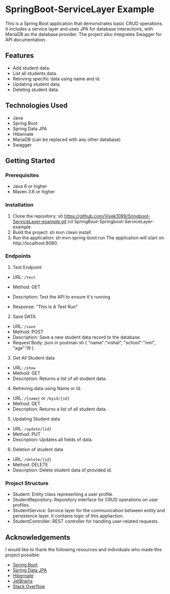 # SpringBoot-ServiceLayer Example

This is a Spring Boot application that demonstrates basic CRUD operations. It includes a service layer and uses JPA for database interactions, with MariaDB as the database provider. The project also integrates Swagger for API documentation.

## Features

- Add student data.
- List all students data.
- Retriving specific data using name and id.
- Updating student data.
- Deleting student data.

## Technologies Used

- Java
- Spring Boot
- Spring Data JPA
- Hibernate
- MariaDB (can be replaced with any other database)
- Swagger

## Getting Started

### Prerequisites

- Java 8 or higher
- Maven 3.6 or higher

### Installation

1. Clone the repository:
   sh
   https://github.com/Vivek1099/Sringboot-ServiceLayer-example.git
   cd SpringBoot-Springboot-ServiceLayer-example
2. Build the project:
   sh
     mvn clean install
3. Run the application:
   sh
     mvn spring-boot:run
The application will start on http://localhost:8080.

### Endpoints

1. Test Endpoint
- URL: `/test`

- Method: GET

- Description: Test the API to ensure it's running

- Response: "This Is A Test Run"

2. Save DATA
- URL: `/save`
- Method: POST
- Description: Save a new student data record to the database
- Request Body: json in postman
  sh
    {
    "name":"vishal",
    "school":"nml",
    "age":19
    }

3. Get All Student data
- URL: `/show`
- Method: GET
- Description: Returns a list of all student data.
  
4. Retreving data using Name or Id.
- URL: `/{name}` or `/byid/{id}`
- Method: GET
- Description: Returns a list of all student data.

5. Updating Student data
- URL: `/update/{id}`
- Method: PUT
- Description: Updates all fields of data.

6. Deletion of student data
- URL: `/delete/{id}`
- Method: DELETE
- Description: Delete student data of provided id.

### Project Structure

- Student: Entity class representing a user profile.
- StudentRepository: Repository interface for CRUD operations on user profiles.
- StudentService: Service layer for the communication between entity and persistence layer. It contains logic of this appliaction.
- StudentController: REST controller for handling user-related requests.

## Acknowledgements

I would like to thank the following resources and individuals who made this project possible:

- [Spring Boot](https://spring.io/projects/spring-boot)
- [Spring Data JPA](https://spring.io/projects/spring-data-jpa)
- [Hibernate](http://hibernate.org/)
- [JetBrains](https://www.jetbrains.com/idea/)
- [Stack Overflow](https://stackoverflow.com/)
